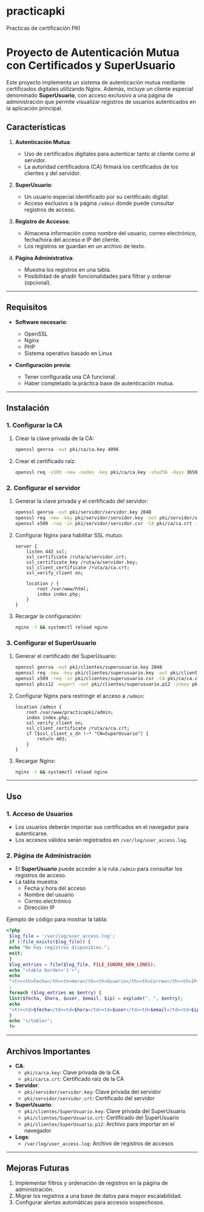# practicapki
Practicas de certificación PKI

# Proyecto de Autenticación Mutua con Certificados y SuperUsuario

Este proyecto implementa un sistema de autenticación mutua mediante certificados digitales utilizando Nginx. Además, incluye un cliente especial denominado **SuperUsuario**, con acceso exclusivo a una página de administración que permite visualizar registros de usuarios autenticados en la aplicación principal.

## Características

1. **Autenticación Mutua**:
   - Uso de certificados digitales para autenticar tanto al cliente como al servidor.
   - La autoridad certificadora (CA) firmará los certificados de los clientes y del servidor.

2. **SuperUsuario**:
   - Un usuario especial identificado por su certificado digital.
   - Acceso exclusivo a la página `/admin` donde puede consultar registros de acceso.

3. **Registro de Accesos**:
   - Almacena información como nombre del usuario, correo electrónico, fecha/hora del acceso e IP del cliente.
   - Los registros se guardan en un archivo de texto.

4. **Página Administrativa**:
   - Muestra los registros en una tabla.
   - Posibilidad de añadir funcionalidades para filtrar y ordenar (opcional).

---

## Requisitos

- **Software necesario**:
  - OpenSSL
  - Nginx
  - PHP
  - Sistema operativo basado en Linux

- **Configuración previa**:
  - Tener configurada una CA funcional.
  - Haber completado la práctica base de autenticación mutua.

---

## Instalación

### 1. Configurar la CA
1. Crear la clave privada de la CA:
   ```bash
   openssl genrsa -out pki/ca/ca.key 4096
   ```
2. Crear el certificado raíz:
   ```bash
   openssl req -x509 -new -nodes -key pki/ca/ca.key -sha256 -days 3650 -out pki/ca/ca.crt -subj "/CN=MiCA"
   ```

### 2. Configurar el servidor
1. Generar la clave privada y el certificado del servidor:
   ```bash
   openssl genrsa -out pki/servidor/servidor.key 2048
   openssl req -new -key pki/servidor/servidor.key -out pki/servidor/servidor.csr -subj "/CN=mi_servidor.com"
   openssl x509 -req -in pki/servidor/servidor.csr -CA pki/ca/ca.crt -CAkey pki/ca/ca.key -CAcreateserial -out pki/servidor/servidor.crt -days 365 -sha256
   ```
2. Configurar Nginx para habilitar SSL mutuo:
   ```nginx
   server {
       listen 443 ssl;
       ssl_certificate /ruta/a/servidor.crt;
       ssl_certificate_key /ruta/a/servidor.key;
       ssl_client_certificate /ruta/a/ca.crt;
       ssl_verify_client on;

       location / {
           root /var/www/html;
           index index.php;
       }
   }
   ```
3. Recargar la configuración:
   ```bash
   nginx -t && systemctl reload nginx
   ```

### 3. Configurar el SuperUsuario
1. Generar el certificado del SuperUsuario:
   ```bash
   openssl genrsa -out pki/clientes/superusuario.key 2048
   openssl req -new -key pki/clientes/superusuario.key -out pki/clientes/superusuario.csr -subj "/CN=Superusuario/Email=super.usuario@example.com"
   openssl x509 -req -in pki/clientes/superusuario.csr -CA pki/ca/ca.crt -CAkey pki/ca/ca.key -CAcreateserial -out pki/clientes/superusuario.crt -days 365 -sha256
   openssl pkcs12 -export -out pki/clientes/superusuario.p12 -inkey pki/clientes/superusuario.key -in pki/clientes/superusuario.crt -certfile pki/ca/ca.crt
   ```
2. Configurar Nginx para restringir el acceso a `/admin`:
   ```nginx
   location /admin {
       root /var/www/practicapki/admin;
       index index.php;
       ssl_verify_client on;
       ssl_client_certificate /ruta/a/ca.crt;
       if ($ssl_client_s_dn !~* "CN=SuperUsuario") {
           return 403;
       }
   }
   ```
3. Recargar Nginx:
   ```bash
   nginx -t && systemctl reload nginx
   ```

---

## Uso

### 1. Acceso de Usuarios
- Los usuarios deberán importar sus certificados en el navegador para autenticarse.
- Los accesos válidos serán registrados en `/var/log/user_access.log`.

### 2. Página de Administración
- El **SuperUsuario** puede acceder a la ruta `/admin` para consultar los registros de acceso.
- La tabla muestra:
  - Fecha y hora del acceso
  - Nombre del usuario
  - Correo electrónico
  - Dirección IP

Ejemplo de código para mostrar la tabla:
```php
<?php
 $log_file = '/var/log/user_access.log';
 if (!file_exists($log_file)) {
 echo "No hay registros disponibles.";
 exit;
 }
 $log_entries = file($log_file, FILE_IGNORE_NEW_LINES);
 echo "<table border='1'>";
 echo
 "<tr><th>Fecha</th><th>Hora</th><th>Usuario</th><th>Correo</th><th>IP</th></tr>"
 ;
 foreach ($log_entries as $entry) {
 list($fecha, $hora, $user, $email, $ip) = explode(", ", $entry);
 echo
 "<tr><td>$fecha</td><td>$hora</td><td>$user</td><td>$email</td><td>$ip</td></tr>";
 }
 echo "</table>";
 ?>
```

---

## Archivos Importantes

- **CA**:
  - `pki/ca/ca.key`: Clave privada de la CA
  - `pki/ca/ca.crt`: Certificado raíz de la CA
- **Servidor**:
  - `pki/servidor/servidor.key`: Clave privada del servidor
  - `pki/servidor/servidor.crt`: Certificado del servidor
- **SuperUsuario**:
  - `pki/clientes/SuperUsuario.key`: Clave privada del SuperUsuario
  - `pki/clientes/SuperUsuario.crt`: Certificado del SuperUsuario
  - `pki/clientes/SuperUsuario.p12`: Archivo para importar en el navegador
- **Logs**:
  - `/var/log/user_access.log`: Archivo de registros de accesos

---

## Mejoras Futuras

1. Implementar filtros y ordenación de registros en la página de administración.
2. Migrar los registros a una base de datos para mayor escalabilidad.
3. Configurar alertas automáticas para accesos sospechosos.
